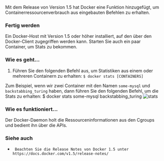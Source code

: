 Mit dem Release von Version 1.5 hat Docker eine Funktion hinzugefügt, um Containerressourcenverbrauch aus eingebauten Befehlen zu erhalten.

### Fertig werden

Ein Docker-Host mit Version 1.5 oder höher installiert, auf den über den Docker-Client zugegriffen werden kann. Starten Sie auch ein paar Container, um Stats zu bekommen.

### Wie es geht…

1. Führen Sie den folgenden Befehl aus, um Statistiken aus einem oder mehreren Containern zu erhalten:
`$ docker stats [CONTAINERS]`

Zum Beispiel, wenn wir zwei Container mit den Namen `some-mysql` und `backstabbing_turing` haben, dann führen Sie den folgenden Befehl, um die Stats zu erhalten:
$ docker stats some-mysql backstabbing_turing
![stats](https://www.packtpub.com/graphics/9781788297615/graphics/4862OS_07_02.jpg)

### Wie es funktioniert…

Der Docker-Daemon holt die Ressourceninformationen aus den Cgroups und bedient ihn über die APIs.

### Siehe auch

*      Beachten Sie die Release Notes von Docker 1.5 unter https://docs.docker.com/v1.5/release-notes/